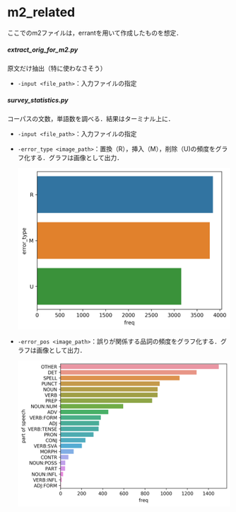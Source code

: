 # m2_related
ここでのm2ファイルは，errantを用いて作成したものを想定．

##### extract_orig_for_m2.py

原文だけ抽出（特に使わなさそう）

* `-input <file_path>`：入力ファイルの指定

##### survey_statistics.py

コーパスの文数，単語数を調べる．結果はターミナル上に．

* `-input <file_path>`：入力ファイルの指定

* `-error_type <image_path>`：置換（R），挿入（M），削除（U)の頻度をグラフ化する．グラフは画像として出力．

  ![et](images/et.png)

* `-error_pos <image_path>`：誤りが関係する品詞の頻度をグラフ化する．グラフは画像として出力．

  ![ep](images/ep.png)





